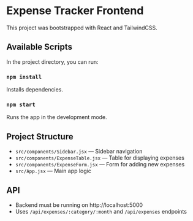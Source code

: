 # Expense Tracker Frontend

This project was bootstrapped with React and TailwindCSS.

## Available Scripts

In the project directory, you can run:

### `npm install`
Installs dependencies.

### `npm start`
Runs the app in the development mode.

## Project Structure
- `src/components/Sidebar.jsx` — Sidebar navigation
- `src/components/ExpenseTable.jsx` — Table for displaying expenses
- `src/components/ExpenseForm.jsx` — Form for adding new expenses
- `src/App.jsx` — Main app logic

## API
- Backend must be running on http://localhost:5000
- Uses `/api/expenses/:category/:month` and `/api/expenses` endpoints
